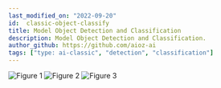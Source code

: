 ```yaml
---
last_modified_on: "2022-09-20"  
id:  classic-object-classify
title: Model Object Detection and Classification
description: Model Object Detection and Classification.      
author_github: https://github.com/aioz-ai     
tags: ["type: ai-classic", "detection", "classification"]
---
```


![Figure 1](https://vision.aioz.io/f/36204acce5214a6ebba5/?dl=1)
![Figure 2](https://vision.aioz.io/f/73fc66a327eb43cd9ae0/?dl=1)
![Figure 3](https://vision.aioz.io/f/aea93b5fc6af4dc3b686/?dl=1)